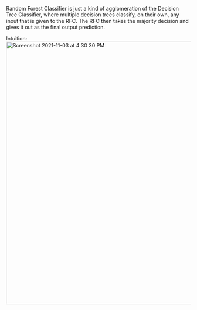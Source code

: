 Random Forest Classifier is just a kind of agglomeration of the Decision Tree Classifier, where multiple decision trees classify, on their own, any inout that is given to the RFC. The RFC then takes the majority decision and gives it out as the final output prediction. 

Intuition:  
<img width="717" alt="Screenshot 2021-11-03 at 4 30 30 PM" src="https://user-images.githubusercontent.com/61674750/140048950-5b0baac3-0e77-4a0e-b9b6-28bf6a3169c5.png">
